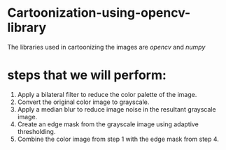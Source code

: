 # Cartoonization-using-opencv-library
The libraries used in cartoonizing the images are *opencv* and *numpy*
# steps that we will perform:
1. Apply a bilateral filter to reduce the color palette of the image.
2. Convert the original color image to grayscale.
3. Apply a median blur to reduce image noise in the resultant grayscale image.
4. Create an edge mask from the grayscale image using adaptive thresholding.
5. Combine the color image from step 1 with the edge mask from step 4.
